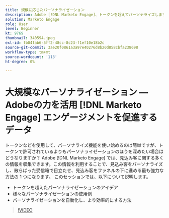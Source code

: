 ```yaml
---
title: 規模に応じたパーソナライゼーション
description: Adobe [!DNL Marketo Engage]、トークンを超えてパーソナライズします。
solution: Marketo Engage
role: User
level: Beginner
kt: 9769
thumbnail: 340594.jpeg
exl-id: fb04fab6-5ff2-48cc-8c23-f1ef10e18b2c
source-git-commit: 3ae20f0861a3a97e40276d8b20d858cbfa238698
workflow-type: tm+mt
source-wordcount: '113'
ht-degree: 0%

---
```


# 大規模なパーソナライゼーション —Adobeの力を活用 [!DNL Marketo Engage] エンゲージメントを促進するデータ

トークンなどを使用して、パーソナライズ機能を使い始めるのは簡単ですが、トークンで許可されているよりもパーソナライゼーションのほうを深めたい場合はどうなりますか？ Adobe [!DNL Marketo Engage] では、見込み客に関する多くの情報を収集できます。この情報を利用することで、見込み客をパーソナライズし、散らばった受信箱で目立たせ、見込み客をファネルの下に進める最も強力な方法の 1 つになります。 このセッションでは、以下について説明します。

* トークンを超えたパーソナライゼーションのアイデア
* 様々なパーソナライゼーションの使用例
* パーソナライゼーションを自動化し、より効率的にする方法

>[!VIDEO](https://video.tv.adobe.com/v/340594/?quality=12&learn=on)
